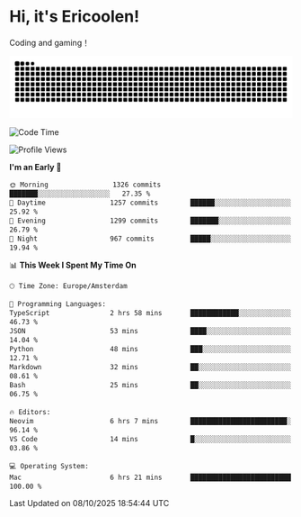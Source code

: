 # Hi, it's Ericoolen!
Coding and gaming！

<picture>
  <source media="(prefers-color-scheme: dark)" srcset="https://raw.githubusercontent.com/Eric-Song-Nop/Eric-Song-Nop/output/github-contribution-grid-snake-dark.svg">
  <source media="(prefers-color-scheme: light)" srcset="https://raw.githubusercontent.com/Eric-Song-Nop/Eric-Song-Nop/output/github-contribution-grid-snake.svg">
  <img alt="github contribution grid snake animation" src="https://raw.githubusercontent.com/Eric-Song-Nop/Eric-Song-Nop/output/github-contribution-grid-snake.svg">
</picture>

<!--START_SECTION:waka-->
![Code Time](http://img.shields.io/badge/Code%20Time-1%2C934%20hrs%2028%20mins-blue)

![Profile Views](http://img.shields.io/badge/Profile%20Views-3-blue)

**I'm an Early 🐤** 

```text
🌞 Morning                1326 commits        ███████░░░░░░░░░░░░░░░░░░   27.35 % 
🌆 Daytime                1257 commits        ██████░░░░░░░░░░░░░░░░░░░   25.92 % 
🌃 Evening                1299 commits        ███████░░░░░░░░░░░░░░░░░░   26.79 % 
🌙 Night                  967 commits         █████░░░░░░░░░░░░░░░░░░░░   19.94 % 
```


📊 **This Week I Spent My Time On** 

```text
🕑︎ Time Zone: Europe/Amsterdam

💬 Programming Languages: 
TypeScript               2 hrs 58 mins       ████████████░░░░░░░░░░░░░   46.73 % 
JSON                     53 mins             ████░░░░░░░░░░░░░░░░░░░░░   14.04 % 
Python                   48 mins             ███░░░░░░░░░░░░░░░░░░░░░░   12.71 % 
Markdown                 32 mins             ██░░░░░░░░░░░░░░░░░░░░░░░   08.61 % 
Bash                     25 mins             ██░░░░░░░░░░░░░░░░░░░░░░░   06.75 % 

🔥 Editors: 
Neovim                   6 hrs 7 mins        ████████████████████████░   96.14 % 
VS Code                  14 mins             █░░░░░░░░░░░░░░░░░░░░░░░░   03.86 % 

💻 Operating System: 
Mac                      6 hrs 21 mins       █████████████████████████   100.00 % 
```


 Last Updated on 08/10/2025 18:54:44 UTC
<!--END_SECTION:waka-->
